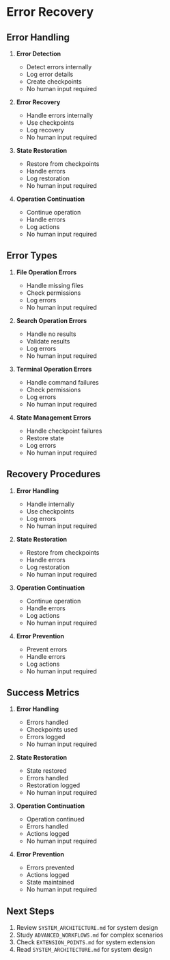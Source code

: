 # Error Recovery

## Error Handling

1. **Error Detection**
   - Detect errors internally
   - Log error details
   - Create checkpoints
   - No human input required

2. **Error Recovery**
   - Handle errors internally
   - Use checkpoints
   - Log recovery
   - No human input required

3. **State Restoration**
   - Restore from checkpoints
   - Handle errors
   - Log restoration
   - No human input required

4. **Operation Continuation**
   - Continue operation
   - Handle errors
   - Log actions
   - No human input required

## Error Types

1. **File Operation Errors**
   - Handle missing files
   - Check permissions
   - Log errors
   - No human input required

2. **Search Operation Errors**
   - Handle no results
   - Validate results
   - Log errors
   - No human input required

3. **Terminal Operation Errors**
   - Handle command failures
   - Check permissions
   - Log errors
   - No human input required

4. **State Management Errors**
   - Handle checkpoint failures
   - Restore state
   - Log errors
   - No human input required

## Recovery Procedures

1. **Error Handling**
   - Handle internally
   - Use checkpoints
   - Log errors
   - No human input required

2. **State Restoration**
   - Restore from checkpoints
   - Handle errors
   - Log restoration
   - No human input required

3. **Operation Continuation**
   - Continue operation
   - Handle errors
   - Log actions
   - No human input required

4. **Error Prevention**
   - Prevent errors
   - Handle errors
   - Log actions
   - No human input required

## Success Metrics

1. **Error Handling**
   - Errors handled
   - Checkpoints used
   - Errors logged
   - No human input required

2. **State Restoration**
   - State restored
   - Errors handled
   - Restoration logged
   - No human input required

3. **Operation Continuation**
   - Operation continued
   - Errors handled
   - Actions logged
   - No human input required

4. **Error Prevention**
   - Errors prevented
   - Actions logged
   - State maintained
   - No human input required

## Next Steps
1. Review `SYSTEM_ARCHITECTURE.md` for system design
2. Study `ADVANCED_WORKFLOWS.md` for complex scenarios
3. Check `EXTENSION_POINTS.md` for system extension
4. Read `SYSTEM_ARCHITECTURE.md` for system design 